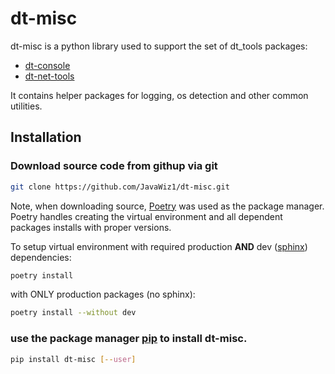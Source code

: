 # dt-misc

dt-misc is a python library used to support the set of dt_tools packages:
 - [dt-console](https://github.com/JavaWiz1/dt-console)
 - [dt-net-tools](https://github.com/JavaWiz1/dt-net-tools)

It contains helper packages for logging, os detection and other common utilities.

## Installation

### Download source code from githup via git
```bash
git clone https://github.com/JavaWiz1/dt-misc.git
```
Note, when downloading source, [Poetry](https://python-poetry.org/docs/) was used as the package manager.  Poetry 
handles creating the virtual environment and all dependent packages installs with proper versions.

To setup virtual environment with required production __AND__ dev ([sphinx](https://www.sphinx-doc.org/en/master/)) dependencies:
```bash
poetry install
```

with ONLY production packages (no sphinx):
```bash
poetry install --without dev
```


### use the package manager [pip](https://pip.pypa.io/en/stable/) to install dt-misc.

```bash
pip install dt-misc [--user]
```

